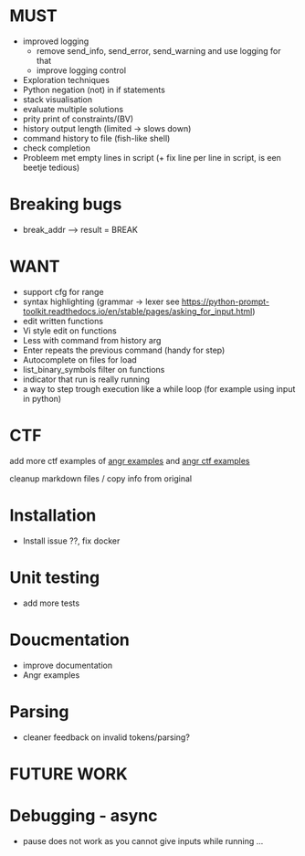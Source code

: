 # MUST
- improved logging 
    - remove send_info, send_error, send_warning and use logging for that
    - improve logging control
- Exploration techniques
- Python negation (not) in if statements
- stack visualisation
- evaluate multiple solutions
- prity print of constraints/(BV)
- history output length (limited -> slows down)
- command history to file (fish-like shell)
- check completion
- Probleem met empty lines in script (+ fix line per line in script, is een beetje tedious)

# Breaking bugs
- break_addr --> result = BREAK

# WANT
- support cfg for range
- syntax highlighting (grammar -> lexer see https://python-prompt-toolkit.readthedocs.io/en/stable/pages/asking_for_input.html)
- edit written functions
- Vi style edit on functions
- Less with command from history arg
- Enter repeats the previous command (handy for step)
- Autocomplete on files for load
- list_binary_symbols filter on functions
- indicator that run is really running
- a way to step trough execution like a while loop (for example using input in python)

# CTF
add more ctf examples of [angr examples](https://docs.angr.io/en/latest/examples.html) and [angr ctf examples](https://docs.angr.io/en/latest/appendix/more-examples.html)

cleanup markdown files / copy info from original

# Installation
- Install issue ??, fix docker

# Unit testing
- add more tests

# Doucmentation
- improve documentation
- Angr examples

# Parsing
- cleaner feedback on invalid tokens/parsing?

# FUTURE WORK
# Debugging - async
- pause does not work as you cannot give inputs while running ...

